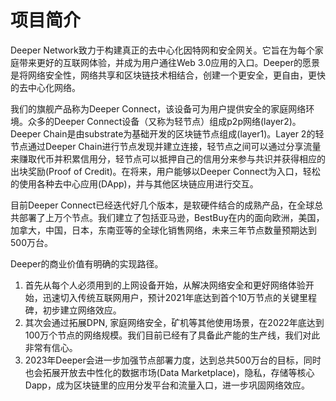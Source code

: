 # 项目简介

Deeper Network致力于构建真正的去中心化因特网和安全网关。它旨在为每个家庭带来更好的互联网体验，并成为用户通往Web 3.0应用的入口。Deeper的愿景是将网络安全性，网络共享和区块链技术相结合，创建一个更安全，更自由，更快的去中心化网络。
 
我们的旗舰产品称为Deeper Connect，该设备可为用户提供安全的家庭网络环境。众多的Deeper Connect设备（又称为轻节点）组成p2p网络(layer2)。Deeper Chain是由substrate为基础开发的区块链节点组成(layer1)。Layer 2的轻节点通过Deeper Chain进行节点发现并建立连接，轻节点之间可以通过分享流量来赚取代币并积累信用分，轻节点可以抵押自己的信用分来参与共识并获得相应的出块奖励(Proof of Credit)。在将来，用户能够以Deeper Connect为入口，轻松的使用各种去中心应用(DApp)，并与其他区块链应用进行交互。

目前Deeper Connect已经迭代好几个版本，是软硬件结合的成熟产品，在全球总共部署了上万个节点。我们建立了包括亚马逊，BestBuy在内的面向欧洲，美国，加拿大，中国，日本，东南亚等的全球化销售网络，未来三年节点数量预期达到500万台。

Deeper的商业价值有明确的实现路径。
1. 首先从每个人必须用到的上网设备开始，从解决网络安全和更好网络体验开始，迅速切入传统互联网用户，预计2021年底达到首个10万节点的关键里程碑，初步建立网络效应。
1. 其次会通过拓展DPN,  家庭网络安全，矿机等其他使用场景，在2022年底达到100万个节点的网络规模。我们目前已经有了具备此产能的生产线，我们对此非常有信心。
1. 2023年Deeper会进一步加强节点部署力度，达到总共500万台的目标，同时也会拓展开放去中性化的数据市场(Data Marketplace)，隐私，存储等核心Dapp，成为区块链里的应用分发平台和流量入口，进一步巩固网络效应。
